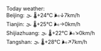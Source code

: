 Today weather:  
Beijing: 🌫  🌡️+24°C 🌬️↓7km/h  
Tianjin: 🌫  🌡️+25°C 🌬️→0km/h  
Shijiazhuang: 🌫  🌡️+22°C 🌬️↘0km/h  
Tangshan: 🌫  🌡️+28°C 🌬️↗7km/h  
